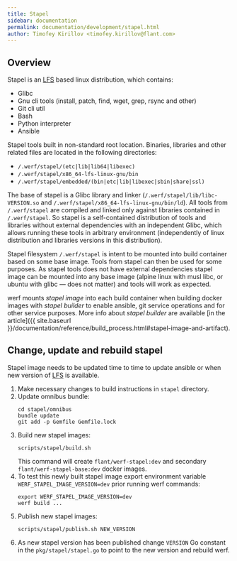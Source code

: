 ```yaml
---
title: Stapel
sidebar: documentation
permalink: documentation/development/stapel.html
author: Timofey Kirillov <timofey.kirillov@flant.com>
---
```


## Overview

Stapel is an [LFS](http://www.linuxfromscratch.org/lfs/view/stable) based linux distribution, which contains:

 * Glibc
 * Gnu cli tools (install, patch, find, wget, grep, rsync and other)
 * Git cli util
 * Bash
 * Python interpreter
 * Ansible

Stapel tools built in non-standard root location. Binaries, libraries and other related files are located in the following directories:

 * `/.werf/stapel/(etc|lib|lib64|libexec)`
 * `/.werf/stapel/x86_64-lfs-linux-gnu/bin`
 * `/.werf/stapel/embedded/(bin|etc|lib|libexec|sbin|share|ssl)`

The base of stapel is a Glibc library and linker (`/.werf/stapel/lib/libc-VERSION.so` and `/.werf/stapel/x86_64-lfs-linux-gnu/bin/ld`). All tools from `/.werf/stapel` are compiled and linked only against libraries contained in `/.werf/stapel`. So stapel is a self-contained distribution of tools and libraries without external dependencies with an independent Glibc, which allows running these tools in arbitrary environment (independently of linux distribution and libraries versions in this distribution).

Stapel filesystem `/.werf/stapel` is intent to be mounted into build container based on some base image. Tools from stapel can then be used for some purposes. As stapel tools does not have external dependencies stapel image can be mounted into any base image (alpine linux with musl libc, or ubuntu with glibc — does not matter) and tools will work as expected.

werf mounts _stapel image_ into each build container when building docker images with _stapel builder_ to enable ansible, git service operations and for other service purposes. More info about _stapel builder_ are available [in the article]({{ site.baseurl }}/documentation/reference/build_process.html#stapel-image-and-artifact).

## Change, update and rebuild stapel

Stapel image needs to be updated time to time to update ansible or when new version of [LFS](http://www.linuxfromscratch.org/lfs/view/stable) is available.

1.  Make necessary changes to build instructions in `stapel` directory.
2.  Update omnibus bundle:
    ```shell
    cd stapel/omnibus
    bundle update
    git add -p Gemfile Gemfile.lock
    ```
3.  Build new stapel images:
    ```shell
    scripts/stapel/build.sh
    ```
    This command will create `flant/werf-stapel:dev` and secondary `flant/werf-stapel-base:dev` docker images.
4.  To test this newly built stapel image export environment variable `WERF_STAPEL_IMAGE_VERSION=dev` prior running werf commands:
    ```shell
    export WERF_STAPEL_IMAGE_VERSION=dev
    werf build ...
    ```
5.  Publish new stapel images:
    ```shell
    scripts/stapel/publish.sh NEW_VERSION
    ```
6.  As new stapel version has been published change `VERSION` Go constant in the `pkg/stapel/stapel.go` to point to the new version and rebuild werf.
